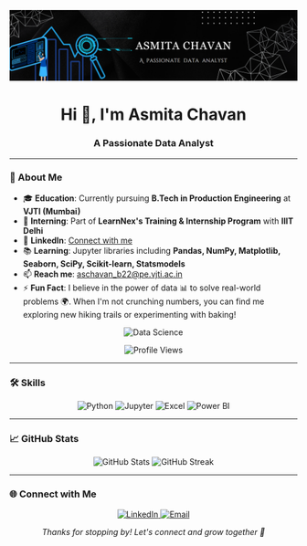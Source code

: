 ![logo](https://github.com/asmita-23/asmita-23/blob/main/Screenshot%202024-11-01%20140711.png)
<h1 align="center">Hi 👋, I'm Asmita Chavan</h1>
<h3 align="center">A Passionate Data Analyst</h3>

---

### 🌟 About Me
<p align="center">
  <ul>
    <li>🎓 <strong>Education</strong>: Currently pursuing <strong>B.Tech in Production Engineering</strong> at <strong>VJTI (Mumbai)</strong></li>
    <li>🚀 <strong>Interning</strong>: Part of <strong>LearnNex's Training & Internship Program</strong> with <strong>IIIT Delhi</strong></li>
    <li>🔗 <strong>LinkedIn</strong>: <a href="https://www.linkedin.com/in/chavanasmita113/">Connect with me</a></li>
    <li>📚 <strong>Learning</strong>: Jupyter libraries including <strong>Pandas, NumPy, Matplotlib, Seaborn, SciPy, Scikit-learn, Statsmodels</strong></li>
    <li>📫 <strong>Reach me</strong>: <a href="mailto:aschavan_b22@pe.vjti.ac.in">aschavan_b22@pe.vjti.ac.in</a></li>
    <li>⚡ <strong>Fun Fact</strong>: I believe in the power of data 📊 to solve real-world problems 🌍. When I'm not crunching numbers, you can find me exploring new hiking trails or experimenting with baking!</li>
  </ul>
</p>

<p align="center">
  <img alt="Data Science" width="400" src="https://analyticsindiamag.com/wp-content/uploads/2019/02/Digital-Marketing-Write-For-Us.gif">
</p>

<p align="center"> 
  <img src="https://komarev.com/ghpvc/?username=asmita-23&label=Profile%20views&color=0e75b6&style=flat" alt="Profile Views" /> 
</p>

---

### 🛠️ Skills
<p align="center">
  <img src="https://img.shields.io/badge/Python-3776AB?style=for-the-badge&logo=python&logoColor=white" alt="Python"/>
  <img src="https://img.shields.io/badge/Jupyter-DA5B0D?style=for-the-badge&logo=Jupyter&logoColor=white" alt="Jupyter"/>
  <img src="https://img.shields.io/badge/Excel-217346?style=for-the-badge&logo=microsoft-excel&logoColor=white" alt="Excel"/>
  <img src="https://img.shields.io/badge/PowerBI-F2C94C?style=for-the-badge&logo=microsoft-powerbi&logoColor=white" alt="Power BI"/>
</p>

---

### 📈 GitHub Stats
<p align="center">
  <img src="https://github-readme-stats.vercel.app/api?username=asmita-23&show_icons=true&theme=radical" alt="GitHub Stats" width="400"/>
  <img src="https://github-readme-streak-stats.herokuapp.com/?user=asmita-23&theme=radical" alt="GitHub Streak" width="400"/>
</p>

---

### 🌐 Connect with Me
<p align="center">
  <a href="https://linkedin.com/in/chavanasmita113/" target="_blank">
    <img src="https://img.shields.io/badge/LinkedIn-0077B5?style=for-the-badge&logo=linkedin&logoColor=white" alt="LinkedIn"/>
  </a>
  <a href="mailto:aschavan_b22@pe.vjti.ac.in" target="_blank">
    <img src="https://img.shields.io/badge/Email-D14836?style=for-the-badge&logo=gmail&logoColor=white" alt="Email"/>
  </a>
</p>

<p align="center">
  <em>Thanks for stopping by! Let's connect and grow together 🚀</em>
</p>

